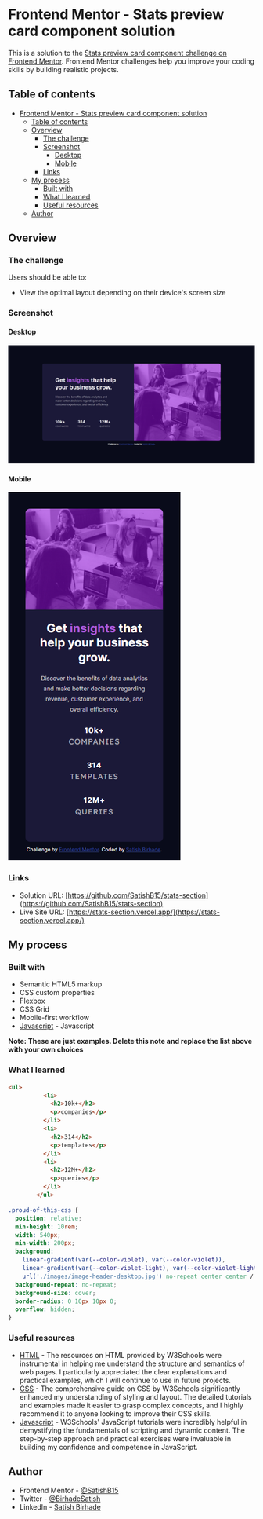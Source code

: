 # Frontend Mentor - Stats preview card component solution

This is a solution to the [Stats preview card component challenge on Frontend Mentor](https://www.frontendmentor.io/challenges/stats-preview-card-component-8JqbgoU62). Frontend Mentor challenges help you improve your coding skills by building realistic projects. 

## Table of contents

- [Frontend Mentor - Stats preview card component solution](#frontend-mentor---stats-preview-card-component-solution)
  - [Table of contents](#table-of-contents)
  - [Overview](#overview)
    - [The challenge](#the-challenge)
    - [Screenshot](#screenshot)
      - [Desktop](#desktop)
      - [Mobile](#mobile)
    - [Links](#links)
  - [My process](#my-process)
    - [Built with](#built-with)
    - [What I learned](#what-i-learned)
    - [Useful resources](#useful-resources)
  - [Author](#author)

## Overview

### The challenge

Users should be able to:

- View the optimal layout depending on their device's screen size

### Screenshot

#### Desktop
![](./screenshot-desktop.png)

#### Mobile
![](./screenshot-mobile.png)


### Links

- Solution URL: [https://github.com/SatishB15/stats-section](https://github.com/SatishB15/stats-section)
- Live Site URL: [https://stats-section.vercel.app/](https://stats-section.vercel.app/)

## My process

### Built with

- Semantic HTML5 markup
- CSS custom properties
- Flexbox
- CSS Grid
- Mobile-first workflow
- [Javascript](https://developer.mozilla.org/en-US/docs/Web/JavaScript) - Javascript

**Note: These are just examples. Delete this note and replace the list above with your own choices**

### What I learned

```html
<ul>
          <li>
            <h2>10k+</h2>
            <p>companies</p>
          </li>
          <li>
            <h2>314</h2>
            <p>templates</p>
          </li>
          <li>
            <h2>12M+</h2>
            <p>queries</p>
          </li>
        </ul>
```

```css
.proud-of-this-css {
  position: relative;
  min-height: 10rem;
  width: 540px;
  min-width: 200px;
  background:
    linear-gradient(var(--color-violet), var(--color-violet)),
    linear-gradient(var(--color-violet-light), var(--color-violet-light)),
    url('./images/image-header-desktop.jpg') no-repeat center center / cover;
  background-repeat: no-repeat;
  background-size: cover;
  border-radius: 0 10px 10px 0;
  overflow: hidden;
}
```

### Useful resources

- [HTML](https://www.w3schools.com/html/) - The resources on HTML provided by W3Schools were instrumental in helping me understand the structure and semantics of web pages. I particularly appreciated the clear explanations and practical examples, which I will continue to use in future projects.
- [CSS](https://www.w3schools.com/css/) - The comprehensive guide on CSS by W3Schools significantly enhanced my understanding of styling and layout. The detailed tutorials and examples made it easier to grasp complex concepts, and I highly recommend it to anyone looking to improve their CSS skills.
- [Javascript](https://www.w3schools.com/javascript/) - W3Schools' JavaScript tutorials were incredibly helpful in demystifying the fundamentals of scripting and dynamic content. The step-by-step approach and practical exercises were invaluable in building my confidence and competence in JavaScript.

## Author

- Frontend Mentor - [@SatishB15](https://www.frontendmentor.io/profile/SatishB15)
- Twitter - [@BirhadeSatish](https://x.com/BirhadeSatish)
- LinkedIn - [Satish Birhade](www.linkedin.com/in/satish-birhade)